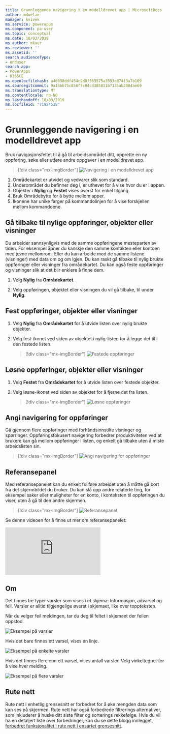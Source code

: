 ```yaml
---
title: Grunnleggende navigering i en modelldrevet app | MicrosoftDocs
author: mduelae
manager: kvivek
ms.service: powerapps
ms.component: pa-user
ms.topic: conceptual
ms.date: 10/03/2019
ms.author: mkaur
ms.reviewer: ''
ms.assetid: ''
search.audienceType:
- enduser
search.app:
- PowerApps
- D365CE
ms.openlocfilehash: a46698ddf454c9d0f563575a3553e874f3a7b109
ms.sourcegitcommit: 9a16bb75c856f7c84cd385811b7135ab2804ae69
ms.translationtype: MT
ms.contentlocale: nb-NO
ms.lasthandoff: 10/03/2019
ms.locfileid: "71924538"
---
```

#  <a name="basic-navigation-in-a-model-driven-app"></a>Grunnleggende navigering i en modelldrevet app 

Bruk navigasjonsfeltet til å gå til arbeidsområdet ditt, opprette en ny oppføring, søke eller utføre andre oppgaver i en modelldrevet app.

> [!div class="mx-imgBorder"]
> ![Navigering i en modelldrevet app](media/nav.png "Navigering i en modelldrevet app")

1. Områdekartet er utvidet og vedvarer slik som standard.
2. Underområdet du befinner deg i, er uthevet for å vise hvor du er i appen.
3. Objekter i **Nylig** og **Festet** vises øverst for enkel tilgang. 
4. Bruk Områdebytte for å bytte mellom apper.
5. Ikonene har unike farger på kommandolinjen for å vise forskjellen mellom kommandoene.
  
## <a name="get-back-to-recent-records-items-or-view"></a>Gå tilbake til nylige oppføringer, objekter eller visninger
Du arbeider sannsynligvis med de samme oppføringene mesteparten av tiden. For eksempel åpner du kanskje den samme kontakten eller kontoen med jevne mellomrom. Eller du kan arbeide med de samme listene (visninger) med data om og om igjen. Du kan raskt gå tilbake til nylig brukte oppføringer eller visninger fra områdekartet. Du kan også feste oppføringer og visninger slik at det blir enklere å finne dem. 
  
1. Velg **Nylig** fra **Områdekartet**.
  
2. Velg oppføringen, objektet eller visningen du vil gå tilbake, til under **Nylig**. 

## <a name="pin-records-items-or-view"></a>Fest oppføringer, objekter eller visninger

1. Velg **Nylig** fra **Områdekartet** for å utvide listen over nylig brukte objekter.
2. Velg fest-ikonet ved siden av objektet i nylig-listen for å legge det til i den festede listen.

   > [!div class="mx-imgBorder"]
   > ![Festede oppføringer](media/pinnedrecords.png "Festede oppføringer")

## <a name="unpin-records-items-or-view"></a>Løsne oppføringer, objekter eller visninger

1. Velg **Festet** fra **Områdekartet** for å utvide listen over festede objekter.
2. Velg løsne-ikonet ved siden av objektet for å fjerne det fra listen.  

   > [!div class="mx-imgBorder"]
   > ![Løsne oppføringer](media/unpinnedrecords.png "Løsne oppføringer")

## <a name="record-set-navigation"></a>Angi navigering for oppføringer 
Gå gjennom flere oppføringer med forhåndsinnstilte visninger og spørringer. Oppføringsfokusert navigering forbedrer produktiviteten ved at brukere kan gå mellom oppføringer i listen, og enkelt gå tilbake uten å miste arbeidslisten sin.

> [!div class="mx-imgBorder"]
> ![Angi navigering for oppføringer](media/recordset.png "Angi navigering for oppføringer")

## <a name="reference-panel"></a>Referansepanel
Med referansepanelet kan du enkelt fullføre arbeidet uten å måtte gå bort fra det skjermbildet du bruker. Du kan slå opp andre relaterte ting, for eksempel saker eller muligheter for en konto, i konteksten til oppføringen du viser, uten å gå til den andre skjermen.

> [!div class="mx-imgBorder"]
> ![Referansepanel](media/reference-panel.png "Referansepanel")

 Se denne videoen for å finne ut mer om referansepanelet:

<div class="embeddedvideo"><iframe src="https://www.microsoft.com/en-us/videoplayer/embed/d8224c3f-6e20-4b8e-9d0d-b0f5602c7708" frameborder="0" allowfullscreen=""></iframe></div>

## <a name="notifications"></a>Om 

Det finnes tre typer varsler som vises i et skjema: Informasjon, advarsel og feil. Varsler er alltid tilgjengelige øverst i skjemaet, like over toppteksten.

Når du velger feil meldingen, tar du deg til feltet i skjemaet der feilen oppstod.

![Eksempel på varsler](media/notifications.png "Eksempel på varsler")

Hvis det bare finnes ett varsel, vises én linje.

![Eksempel på enkelte varsler](media/single_notification.png "Eksempel på enkelte varsler")

Hvis det finnes flere enn ett varsel, vises antall varsler. Velg vinkeltegnet for å vise hver melding.

![Eksempel på flere varsler](media/multiple_notification.png "Eksempel på flere varsler")

## <a name="grids"></a>Rute nett

Rute nett i enhetlig grensesnitt er forbedret for å øke mengden data som kan ses på skjermen. Rute nett har også forbedrede filtrerings alternativer, som inkluderer å huske ditt siste filter og sorterings rekkefølge. Hvis du vil ha en detaljert liste over forbedringer, kan du se dette blogg innlegget, [forbedret funksjonalitet i rute nett i ensartet grensesnitt](https://powerapps.microsoft.com/en-us/blog/enhanced-functionality-in-unified-interface-grids).



